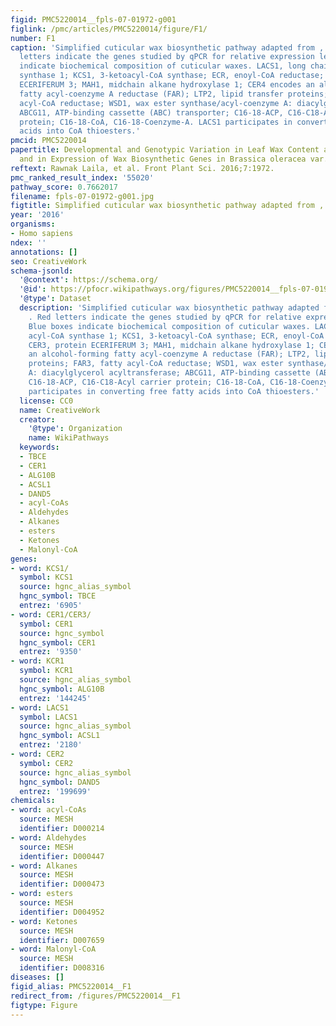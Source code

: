 ```yaml
---
figid: PMC5220014__fpls-07-01972-g001
figlink: /pmc/articles/PMC5220014/figure/F1/
number: F1
caption: 'Simplified cuticular wax biosynthetic pathway adapted from , , and . Red
  letters indicate the genes studied by qPCR for relative expression level. Blue boxes
  indicate biochemical composition of cuticular waxes. LACS1, long chain acyl-CoA
  synthase 1; KCS1, 3-ketoacyl-CoA synthase; ECR, enoyl-CoA reductase; CER3, protein
  ECERIFERUM 3; MAH1, midchain alkane hydroxylase 1; CER4 encodes an alcohol-forming
  fatty acyl-coenzyme A reductase (FAR); LTP2, lipid transfer proteins; FAR3, fatty
  acyl-CoA reductase; WSD1, wax ester synthase/acyl-coenzyme A: diacylglycerol acyltransferase;
  ABCG11, ATP-binding cassette (ABC) transporter; C16-18-ACP, C16-C18-Acyl carrier
  protein; C16-18-CoA, C16-18-Coenzyme-A. LACS1 participates in converting free fatty
  acids into CoA thioesters.'
pmcid: PMC5220014
papertitle: Developmental and Genotypic Variation in Leaf Wax Content and Composition,
  and in Expression of Wax Biosynthetic Genes in Brassica oleracea var. capitata.
reftext: Rawnak Laila, et al. Front Plant Sci. 2016;7:1972.
pmc_ranked_result_index: '55020'
pathway_score: 0.7662017
filename: fpls-07-01972-g001.jpg
figtitle: Simplified cuticular wax biosynthetic pathway adapted from , , and
year: '2016'
organisms:
- Homo sapiens
ndex: ''
annotations: []
seo: CreativeWork
schema-jsonld:
  '@context': https://schema.org/
  '@id': https://pfocr.wikipathways.org/figures/PMC5220014__fpls-07-01972-g001.html
  '@type': Dataset
  description: 'Simplified cuticular wax biosynthetic pathway adapted from , , and
    . Red letters indicate the genes studied by qPCR for relative expression level.
    Blue boxes indicate biochemical composition of cuticular waxes. LACS1, long chain
    acyl-CoA synthase 1; KCS1, 3-ketoacyl-CoA synthase; ECR, enoyl-CoA reductase;
    CER3, protein ECERIFERUM 3; MAH1, midchain alkane hydroxylase 1; CER4 encodes
    an alcohol-forming fatty acyl-coenzyme A reductase (FAR); LTP2, lipid transfer
    proteins; FAR3, fatty acyl-CoA reductase; WSD1, wax ester synthase/acyl-coenzyme
    A: diacylglycerol acyltransferase; ABCG11, ATP-binding cassette (ABC) transporter;
    C16-18-ACP, C16-C18-Acyl carrier protein; C16-18-CoA, C16-18-Coenzyme-A. LACS1
    participates in converting free fatty acids into CoA thioesters.'
  license: CC0
  name: CreativeWork
  creator:
    '@type': Organization
    name: WikiPathways
  keywords:
  - TBCE
  - CER1
  - ALG10B
  - ACSL1
  - DAND5
  - acyl-CoAs
  - Aldehydes
  - Alkanes
  - esters
  - Ketones
  - Malonyl-CoA
genes:
- word: KCS1/
  symbol: KCS1
  source: hgnc_alias_symbol
  hgnc_symbol: TBCE
  entrez: '6905'
- word: CER1/CER3/
  symbol: CER1
  source: hgnc_symbol
  hgnc_symbol: CER1
  entrez: '9350'
- word: KCR1
  symbol: KCR1
  source: hgnc_alias_symbol
  hgnc_symbol: ALG10B
  entrez: '144245'
- word: LACS1
  symbol: LACS1
  source: hgnc_alias_symbol
  hgnc_symbol: ACSL1
  entrez: '2180'
- word: CER2
  symbol: CER2
  source: hgnc_alias_symbol
  hgnc_symbol: DAND5
  entrez: '199699'
chemicals:
- word: acyl-CoAs
  source: MESH
  identifier: D000214
- word: Aldehydes
  source: MESH
  identifier: D000447
- word: Alkanes
  source: MESH
  identifier: D000473
- word: esters
  source: MESH
  identifier: D004952
- word: Ketones
  source: MESH
  identifier: D007659
- word: Malonyl-CoA
  source: MESH
  identifier: D008316
diseases: []
figid_alias: PMC5220014__F1
redirect_from: /figures/PMC5220014__F1
figtype: Figure
---
```

